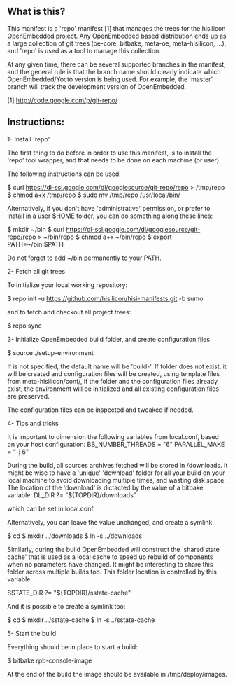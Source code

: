 What is this?
-------------

This manifest is a 'repo' manifest [1] that manages the trees for the hisilicon
OpenEmbedded project. Any OpenEmbedded based distribution ends up as a
large collection of git trees (oe-core, bitbake, meta-oe, meta-hisilicon, ...),
and 'repo' is used as a tool to manage this collection.

At any given time, there can be several supported branches in the manifest,
and the general rule is that the branch name should clearly indicate which
OpenEmbedded/Yocto version is being used. For example, the 'master' branch
will track the development version of OpenEmbedded.

[1] http://code.google.com/p/git-repo/


Instructions:
-------------

 1- Install 'repo'

The first thing to do before in order to use this manifest, is to install
the 'repo' tool wrapper, and that needs to be done on each machine (or user).

The following instructions can be used:

$ curl https://dl-ssl.google.com/dl/googlesource/git-repo/repo > /tmp/repo
$ chmod a+x /tmp/repo
$ sudo mv /tmp/repo /usr/local/bin/

Alternatively, if you don't have 'administrative' permission, or prefer to
install in a user $HOME folder, you can do something along these lines:

$ mkdir ~/bin
$ curl https://dl-ssl.google.com/dl/googlesource/git-repo/repo > ~/bin/repo
$ chmod a+x ~/bin/repo
$ export PATH=~/bin:$PATH

Do not forget to add ~/bin permanently to your PATH.

 2- Fetch all git trees

To initialize your local working repository:

$ repo init -u https://github.com/hisilicon/hisi-manifests.git -b sumo

and to fetch and checkout all project trees:

$ repo sync

 3- Initialize OpenEmbedded build folder, and create configuration files

$ source ./setup-environment <BUILDDIR>

If <BUILDDIR> is not specified, the default name will be 'build-<MACHINE>'.
If <build> folder does not exist, it will be created and configuration
files will be created, using template files from meta-hisilicon/conf/, if the
<build> folder and the configuration files already exist, the environment
will be initialized and all existing configuration files are preserved.

The configuration files can be inspected and tweaked if needed.

 4- Tips and tricks

It is important to dimension the following variables from local.conf, based
on your host configuration:
 BB_NUMBER_THREADS = "6"
 PARALLEL_MAKE = "-j 6"

During the build, all sources archives fetched will be stored in
<build>/downloads. It might be wise to have a 'unique' 'download' folder
for all your build on your local machine to avoid downloading multiple times,
and wasting disk space. The location of the 'download' is dictacted by the value
of a bitbake variable:
 DL_DIR ?= "${TOPDIR}/downloads"

which can be set in local.conf.

Alternatively, you can leave the value unchanged, and create a symlink

$ cd <build folder>
$ mkdir ../downloads
$ ln -s ../downloads

Similarly, during the build OpenEmbedded will construct the 'shared state cache'
that is used as a local cache to speed up rebuild of components when no
parameters have changed. It might be interesting to share this folder across
multiple builds too. This folder location is controlled by this variable:

 SSTATE_DIR ?= "${TOPDIR}/sstate-cache"

And it is possible to create a symlink too:

$ cd <build folder>
$ mkdir ../sstate-cache
$ ln -s ../sstate-cache

 5- Start the build

Everything should be in place to start a build:

 $ bitbake rpb-console-image

At the end of the build the image should be available in
<build>/tmp/deploy/images.
